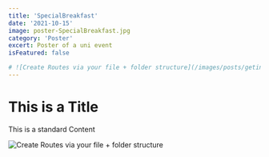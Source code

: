 ```yaml
---
title: 'SpecialBreakfast'
date: '2021-10-15'
image: poster-SpecialBreakfast.jpg
category: 'Poster'
excert: Poster of a uni event
isFeatured: false

# ![Create Routes via your file + folder structure](/images/posts/geting-started/getting-started-nextjs.png)
---
```

# This is a Title
This is a standard Content

![Create Routes via your file + folder structure](poster-SpecialBreakfast.jpg)